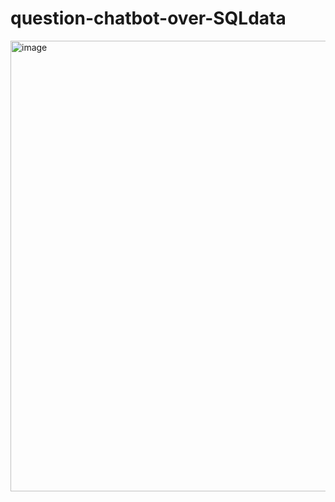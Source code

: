 # question-chatbot-over-SQLdata

<img width="721" alt="image" src="https://github.com/user-attachments/assets/720995c1-983e-4395-b592-ca7d23902af2">
